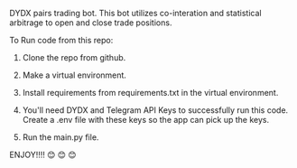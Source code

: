 DYDX pairs trading bot. 
This bot utilizes co-interation and statistical arbitrage to open and close trade positions. 

To Run code from this repo:
1. Clone the repo from github.

2. Make a virtual environment.

3. Install requirements from requirements.txt in the virtual environment.

4. You'll need DYDX and Telegram API Keys to successfully run this code. Create a .env file with these keys so the app can pick up the keys.

5. Run the main.py file.

ENJOY!!!! 😊  😊  😊 
 
